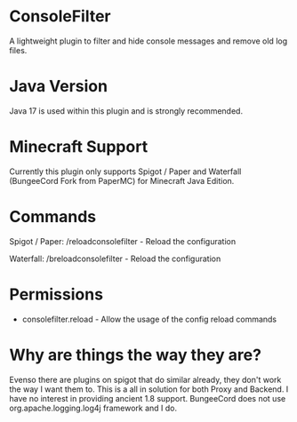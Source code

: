 # ConsoleFilter
A lightweight plugin to filter and hide console messages and remove old log files.

# Java Version
Java 17 is used within this plugin and is strongly recommended.

# Minecraft Support
Currently this plugin only supports Spigot / Paper and Waterfall (BungeeCord Fork from PaperMC) for Minecraft Java Edition.

# Commands
Spigot / Paper:
/reloadconsolefilter - Reload the configuration

Waterfall:
/breloadconsolefilter - Reload the configuration

# Permissions
- consolefilter.reload - Allow the usage of the config reload commands

# Why are things the way they are?
Evenso there are plugins on spigot that do similar already, they don't work the way I want them to. This is a all in solution for both Proxy and Backend.
I have no interest in providing ancient 1.8 support.
BungeeCord does not use org.apache.logging.log4j framework and I do.
